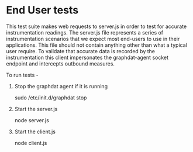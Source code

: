 End User tests
==============

This test suite makes web requests to server.js in order to test for accurate instrumentation readings.  The server.js file represents a series of instrumentation scenarios that we expect most end-users to use in their applications.  This file should not contain anything other than what a typical user require.  To validate that accurate data is recorded by the instrumentation this client impersonates the graphdat-agent socket endpoint and intercepts outbound measures.

To run tests -

1.  Stop the graphdat agent if it is running


    sudo /etc/init.d/graphdat stop
    
2.  Start the server.js


    node server.js

3.  Start the client.js


    node client.js



